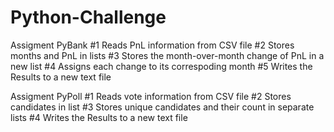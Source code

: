 # Python-Challenge

Assigment PyBank
#1 Reads PnL information from CSV file
#2 Stores months and PnL in lists
#3 Stores the month-over-month change of PnL in a new list
#4 Assigns each change to its correspoding month
#5 Writes the Results to a new text file

Assigment PyPoll
#1 Reads vote information from CSV file
#2 Stores candidates in list
#3 Stores unique candidates and their count in separate lists
#4 Writes the Results to a new text file


